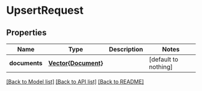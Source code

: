 # UpsertRequest


## Properties
Name | Type | Description | Notes
------------ | ------------- | ------------- | -------------
**documents** | [**Vector{Document}**](Document.md) |  | [default to nothing]


[[Back to Model list]](../README.md#models) [[Back to API list]](../README.md#api-endpoints) [[Back to README]](../README.md)


